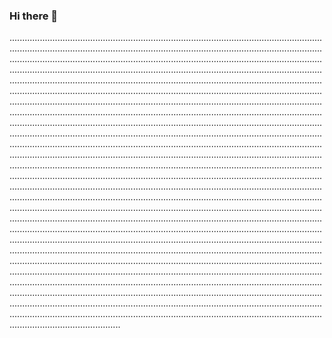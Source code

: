 ### Hi there 👋

................................................................................................................................................................................................................................................................................................................................................................................................................................................................................................................................................................................................................................................................................................................................................................................................................................................................................................................................................................................................................................................................................................................................................................................................................................................................................................................................................................................................................................................................................................................................................................................................................................................................................................................................................................................................................................................................................................................................................................................................................................................................................................................................................................................................................................................................................................................................................................................................................................................................................................................................................................................................................................................................................................................................................................................................................................................................................................................................................................................................................................................................................................................................................................................................................................................................................................................................................................................................................................................................................................................................